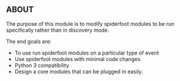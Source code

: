 ABOUT
------

The purpose of this module is to modify spiderfoot modules to be run specifically rather than in discovery mode.

The end goals are:
 
 * To use run spiderfoot modules on a particular type of event
 * Use spiderfoot modules with minimal code changes.
 * Python 3 compatibility
 * Design a core modules that can be plugged in easily. 

